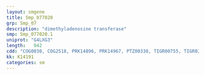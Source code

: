 ```yaml
---
layout: smgene
title: Smp_077020
grp: Smp_07
description: "dimethyladenosine transferase"
smp: Smp_077020.1
uniprot: "G4LXG3"
length:   942
cdd: "COG0030, COG2518, PRK14896, PRK14967, PTZ00338, TIGR00755, TIGR02021, cd02440, cl17173, pfam00398, pfam13847, smart00650"
kk: K14191
categories: sm
---
```

